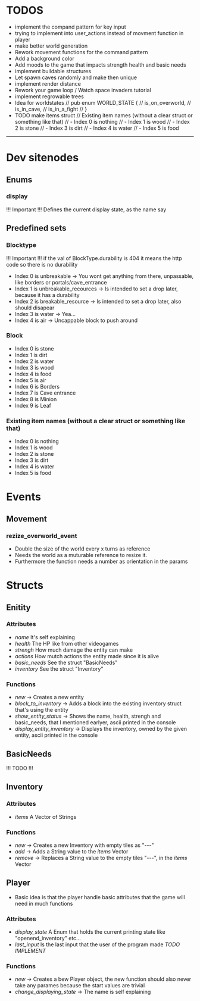 # TODOS
- implement the compand pattern for key input
- trying to implement into user_actions instead of movment function in player
- make better world generation
- Rework movement functions for the command pattern
- Add a background color
- Add moods to the game that impacts strength health and basic needs
- implement buildable structures
- Let spawn caves randomly and make then unique
- implement render distance
- Rework your game loop / Watch space invaders tutorial
- implement regrowable trees
- Idea for worldstates
// pub enum WORLD_STATE {
//   is_on_overworld,
//   is_in_cave,
//   is_in_a_fight
// }
- TODO make items struct
// Existing item names (without a clear struct or something like that) 
// - Index 0 is nothing
// - Index 1 is wood
// - Index 2 is stone
// - Index 3 is dirt
// - Index 4 is water
// - Index 5 is food

-----------

# Dev sitenodes
## Enums
### display
!!! Important !!! Defines the current display state, as the name say
## Predefined sets
### Blocktype
!!! Important !!! if the val of BlockType.durability is 404 it means the http code so there is no durability
- Index 0 is unbreakable -> You wont get anything from there, unpassable, like borders or portals/cave_entrance
- Index 1 is unbreakable_recources -> Is intended to set a drop later, because it has a durability 
- Index 2 is breakable_resource -> Is intended to set a drop later, also should disapear
- Index 3 is water -> Yea...
- Index 4 is air -> Uncappable block to push around
### Block
- Index 0 is stone
- Index 1 is dirt
- Index 2 is water
- Index 3 is wood
- Index 4 is food
- Index 5 is air
- Index 6 is Borders
- Index 7 is Cave entrance
- Index 8 is Minion
- Index 9 is Leaf
### Existing item names (without a clear struct or something like that)
- Index 0 is nothing
- Index 1 is wood
- Index 2 is stone
- Index 3 is dirt
- Index 4 is water
- Index 5 is food

# Events
## Movement
### rezize_overworld_event
- Double the size of the world every x turns as reference
- Needs the world as a muturable reference to resize it.
- Furthermore the function needs a number as orientation in the params

# Structs
## Enitity
### Attributes
 - *name* It's self explaining
 - *health* The HP like from other videogames
 - *strengh* How much damage the entity can make
 - *actions* How mutch actions the entity made since it is alive
 - *basic_needs* See the struct "BasicNeeds"
 - *inventory* See the struct "Inventory"
### Functions
 - *new* -> Creates a new entity
 - *block_to_inventory* -> Adds a block into the existing inventory struct that's using the entity
 - *show_entity_status* -> Shows the name, health, strengh and basic_needs, that I mentioned earlyer, ascii printed in the console
 - *display_entity_inventory* -> Displays the inventory, owned by the given entity, ascii printed in the console
## BasicNeeds
!!! TODO !!!
## Inventory
### Attributes
- *items* A Vector of Strings
### Functions
- *new* -> Creates a new Inventory with empty tiles as "---"
- *add* -> Adds a String value to the *items* Vector
- *remove* -> Replaces a String value to the empty tiles "---", in the *items* Vector
## Player
 - Basic idea is that the player handle basic attributes that the game will need in much functions 
### Attributes 
 - *display_state* A Enum that holds the current printing state like "openend_inventory" etc...
 - *last_input* Is the last input that the user of the program made *TODO IMPLEMENT*
### Functions 
  - *new* -> Creates a bew Player object, the new function should also never take any parames because the start values are trivial
  - *change_displaying_state* -> The name is self explaining
